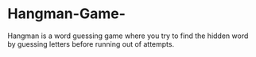 # Hangman-Game-
Hangman is a word guessing game where you try to find the hidden word by guessing letters before running out of attempts.
